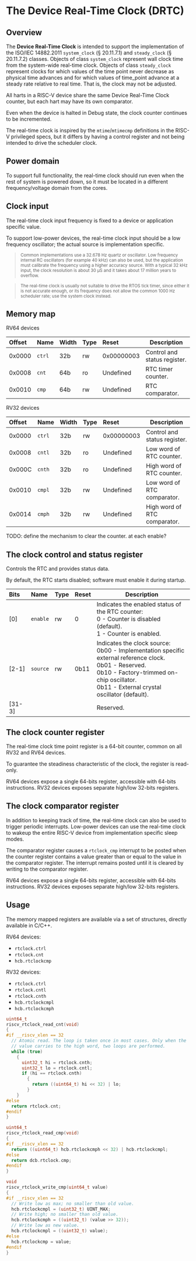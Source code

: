 # The Device Real-Time Clock (DRTC)

## Overview

The **Device Real-Time Clock** is intended to support the implementation of the ISO/IEC 14882.2011
`system_clock` (§ 20.11.7.1) and `steady_clock` (§ 20.11.7.2) classes. Objects of class
`system_clock` represent wall clock time from the system-wide real-time clock. Objects of
class `steady_clock` represent clocks for which values of the time point never decrease as
physical time advances and for which values of time_point advance at a steady rate
relative to real time. That is, the clock may not be adjusted.

All harts in a RISC-V device share the same Device Real-Time Clock counter, but each hart may
have its own comparator.

Even when the device is halted in Debug state, the clock counter continues to be incremented.

The real-time clock is inspired by the `mtime`/`mtimecmp` definitions in the RISC-V privileged specs,
but it differs by having a control register and not being intended to drive the scheduler clock.

## Power domain

To support full functionality, the real-time clock should run even when the
rest of system is powered down, so it must be located in a different frequency/voltage
domain from the cores.

## Clock input

The real-time clock input frequency is fixed to a device or application specific value.

To support low-power devices, the real-time clock input should be a low frequency oscillator; the actual
source is implementation specific.

> <sup>Common implementations use a 32.678 Hz quartz or oscillator.
  Low frequency internal RC oscillators (for example 40 kHz) can also be used, but the application
  must calibrate the frequency using a higher accuracy source. With a typical 32 kHz input,
  the clock resolution
  is about 30 µS and it takes about 17 million years to overflow. </sup>

> <sup>The real-time clock is usually not suitable to drive the RTOS tick timer, since either
  it is not accurate enough, or its frequency does not allow the common 1000 Hz scheduler rate;
  use the system clock instead.</sup>

## Memory map

RV64 devices

| Offset | Name | Width | Type | Reset | Description |
|:-------|:-----|:------|:-----|:------|-------------|
| 0x0000 | `ctrl` | 32b | rw | 0x00000003 | Control and status register. |
| 0x0008 | `cnt` | 64b | ro | Undefined | RTC timer counter. |
| 0x0010 | `cmp` | 64b | rw | Undefined | RTC comparator. |

RV32 devices

| Offset | Name | Width | Type | Reset | Description |
|:-------|:-----|:------|:-----|:------|-------------|
| 0x0000 | `ctrl` | 32b | rw | 0x00000003 | Control and status register. |
| 0x0008 | `cntl` | 32b | ro | Undefined | Low word of RTC counter. |
| 0x000C | `cnth` | 32b | ro | Undefined | High word of RTC counter. |
| 0x0010 | `cmpl` | 32b | rw | Undefined | Low word of RTC comparator. |
| 0x0014 | `cmph` | 32b | rw | Undefined | High word of RTC comparator. |

TODO: define the mechanism to clear the counter. at each enable?

## The clock control and status register

Controls the RTC and provides status data.

By default, the RTC starts disabled; software must enable it during startup.

| Bits | Name | Type | Reset | Description |
|:-----|:-----|:-----|:------|-------------|
| [0] | `enable` | rw | 0 | Indicates the enabled status of the RTC counter: <br> 0 - Counter is disabled (default). <br> 1 - Counter is enabled. |
| [2-1] | `source` | rw | 0b11 | Indicates the clock source: <br> 0b00 - Implementation specific external reference clock. <br> 0b01 - Reserved. <br> 0b10 - Factory-trimmed on-chip oscillator. <br> 0b11 - External crystal oscillator (default). |
| [31-3] |||| Reserved. |


## The clock counter register

The real-time clock time point register is a 64-bit counter, common on all RV32 and RV64 devices.

To guarantee the steadiness characteristic of the clock, the register is read-only.

RV64 devices expose a single 64-bits register, accessible with 64-bits instructions.
RV32 devices exposes separate high/low 32-bits registers.

## The clock comparator register

In addition to keeping track of time, the real-time clock can also be used to
trigger periodic interrupts. Low-power devices
can use the real-time clock to wakeup the entire RISC-V device from implementation
specific sleep modes.

The comparator register causes a `rtclock_cmp` interrupt to be posted when the
counter register
contains a value greater than or equal to the value in the comparator register.
The interrupt remains posted until it is cleared by writing to the comparator register.

RV64 devices expose a single 64-bits register, accessible with 64-bits instructions.
RV32 devices exposes separate high/low 32-bits registers.

## Usage

The memory mapped registers are available via a set of structures, directly available in C/C++.

RV64 devices:

- `rtclock.ctrl`
- `rtclock.cnt`
- `hcb.rtclockcmp`

RV32 devices:

- `rtclock.ctrl`
- `rtclock.cntl`
- `rtclock.cnth`
- `hcb.rtclockcmpl`
- `hcb.rtclockcmph`

```c
uint64_t
riscv_rtclock_read_cnt(void)
{
#if __riscv_xlen == 32
  // Atomic read. The loop is taken once in most cases. Only when the
  // value carries to the high word, two loops are performed.
  while (true)
    {
      uint32_t hi = rtclock.cnth;
      uint32_t lo = rtclock.cntl;
      if (hi == rtclock.cnth)
        {
          return ((uint64_t) hi << 32) | lo;
        }
    }
#else
  return rtclock.cnt;
#endif
}

uint64_t
riscv_rtclock_read_cmp(void)
{
#if __riscv_xlen == 32
  return ((uint64_t) hcb.rtclockcmph << 32) | hcb.rtclockcmpl;
#else
  return dcb.rtclock.cmp;
#endif
}

void
riscv_rtclock_write_cmp(uint64_t value)
{
#if __riscv_xlen == 32
  // Write low as max; no smaller than old value.
  hcb.rtclockcmpl = (uint32_t) UINT_MAX;
  // Write high; no smaller than old value.
  hcb.rtclockcmph = ((uint32_t) (value >> 32));
  // Write low as new value.
  hcb.rtclockcmpl = ((uint32_t) value);
#else
  hcb.rtclockcmp = value;
#endif
}
```
